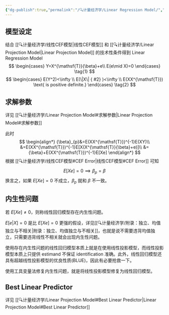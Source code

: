 ```yaml
---
{"dg-publish":true,"permalink":"/🔍计量经济学/Linear Regression Model/","tags":["线性模型"],"created":"2025-01-18T15:45:20.000+08:00","updated":"2025-08-20T16:22:47.511+08:00"}
---
```


## 模型设定

结合 [[🔍计量经济学/线性CEF模型\|线性CEF模型]] 和 [[🔍计量经济学/Linear Projection Model\|Linear Projection Model]] 的技术性条件得到 Linear Regression Model
$$
\begin{cases}
Y=X^{\mathsf{T}}{\beta}+e\\
E(e\mid X)=0
\end{cases}
\tag{1}
$$
$$
\begin{cases}
E(Y^2)<\infty \\
E(\|X\|
{ #2}
)<\infty \\
E(XX^{\mathsf{T}}) \text{ is positive definite.}
\end{cases}
\tag{2}
$$
## 求解参数

详见 [[🔍计量经济学/Linear Projection Model#求解参数\|Linear Projection Model#求解参数]]

此时
$$
\begin{align*}
{\beta}_{p}&=E(XX^{\mathsf{T}})^{-1}E(XY)\\
&=E(XX^{\mathsf{T}})^{-1}E[X(X^{\mathsf{T}}{\beta}+e)]\\
&={\beta}+E(XX^{\mathsf{T}})^{-1}E[Xe]
\end{align*}
$$
根据 [[🔍计量经济学/线性CEF模型#CEF Error\|线性CEF模型#CEF Error]] 可知
$$
E[Xe]=0\implies {\beta}_{p}={\beta}
$$
换言之，如果 $E[Xe]=0$ 不成立，${\beta}_{p}$ 就和 ${\beta}$ 不一致。

## 内生性问题

若 $E[Xe]\neq 0$，则称线性回归模型存在内生性问题。

$E[e|X]=0$ 是比 $E[Xe]=0$ 更强的假设，详见[[🔍计量经济学/附录：独立、均值独立与不相关\|附录：独立、均值独立与不相关]]，也就是说不需要违背均值独立，只需要违背线性不相关就会出现内生性问题。

使用存在内生性问题的线性回归模型本质上就是在使用线性投影模型，而线性投影模型本质上只提供 estimand 不保证 identification 准确。此外，线性回归模型还具有超越线性投影模型的优良性质(BLUE)，因此有必要抢救一下。

使用工具变量法修复内生性问题，就是将线性投影模型修复为线性回归模型。

## Best Linear Predictor

详见 [[🔍计量经济学/Linear Projection Model#Best Linear Predictor\|Linear Projection Model#Best Linear Predictor]]
